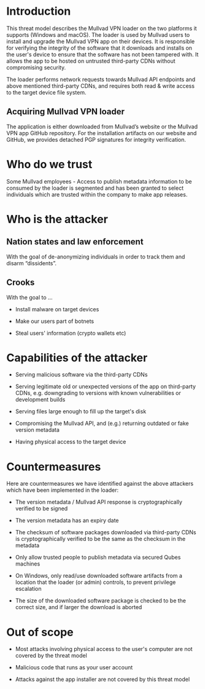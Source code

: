 # Introduction

This threat model describes the Mullvad VPN loader on the two platforms it supports (Windows and
macOS). The loader is used by Mullvad users to install and upgrade the Mullvad VPN app on their
devices. It is responsible for verifying the integrity of the software that it downloads and
installs on the user's device to ensure that the software has not been tampered with. It allows the
app to be hosted on untrusted third-party CDNs without compromising security.

The loader performs network requests towards Mullvad API endpoints and above mentioned third-party
CDNs, and requires both read & write access to the target device file system.

## Acquiring Mullvad VPN loader

The application is either downloaded from Mullvad’s website or the Mullvad VPN app GitHub
repository. For the installation artifacts on our website and GitHub, we provides detached PGP
signatures for integrity verification.

# Who do we trust

Some Mullvad employees - Access to publish metadata information to be consumed by the loader is
segmented and has been granted to select individuals which are trusted within the company to make
app releases.


# Who is the attacker

## Nation states and law enforcement

With the goal of de-anonymizing individuals in order to track them and disarm “dissidents”.

## Crooks

With the goal to …

* Install malware on target devices

* Make our users part of botnets

* Steal users' information (crypto wallets etc)

# Capabilities of the attacker

* Serving malicious software via the third-party CDNs

* Serving legitimate old or unexpected versions of the app on third-party CDNs, e.g.
  downgrading to versions with known vulnerabilities or development builds

* Serving files large enough to fill up the target's disk

* Compromising the Mullvad API, and (e.g.) returning outdated or fake version metadata

* Having physical access to the target device

# Countermeasures

Here are countermeasures we have identified against the above attackers which have been implemented
in the loader:

* The version metadata / Mullvad API response is cryptographically verified to be signed

* The version metadata has an expiry date

* The checksum of software packages downloaded via third-party CDNs is cryptographically verified to
  be the same as the checksum in the metadata

* Only allow trusted people to publish metadata via secured Qubes machines

* On Windows, only read/use downloaded software artifacts from a location that the loader (or
  admin) controls, to prevent privilege escalation

* The size of the downloaded software package is checked to be the correct size, and if larger the
  download is aborted

# Out of scope

* Most attacks involving physical access to the user's computer are not covered by the threat model

* Malicious code that runs as your user account

* Attacks against the app installer are not covered by this threat model
